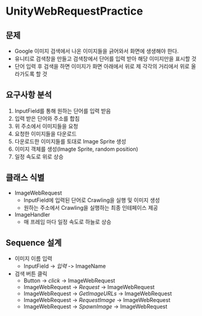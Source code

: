 # UnityWebRequestPractice

## 문제

- Google 이미지 검색에서 나온 이미지들을 긁어와서 화면에 생생해야 한다.
- 유니티로 검색창을 만들고 검색창에서 단어를 입력 받아 해당 이미지만을 표시할 것
- 단어 입력 후 검색을 하면 이미지가 화면 아래에서 위로 제 각각의 거리에서 위로 올라가도록 할 것

## 요구사항 분석
1. InputField를 통해 원하는 단어를 입력 받음
2. 입력 받은 단어와 주소를 합침
3. 위 주소에서 이미지들을 요청
4. 요청한 이미지들을 다운로드
5. 다운로드한 이미지들를 토대로 Image Sprite 생성
6. 이미지 객체를 생성(Imagte Sprite, random position) 
7. 일정 속도로 위로 상승

## 클래스 식별
- ImageWebRequest
   - InputField에 입력된 단어로 Crawling을 실행 및 이미지 생성
   - 원하는 주소에서 Crawling을 실행하는 최종 인테페이스 제공
- ImageHandler
   - 매 프레임 마다 일정 속도로 하늘로 상승

## Sequence 설계
- 이미지 이름 입력
   - InputField -> *입력* -> ImageName
- 검색 버튼 클릭
   - Button -> *click* -> ImageWebRequest
   - ImageWebRequest -> *Request* -> ImageWebRequest
   - ImageWebRequest -> *GetImageURLs* -> ImageWebRequest
   - ImageWebRequest -> *RequestImage* -> ImageWebRequest
   - ImageWebRequest -> *SpawnImage* -> ImageWebRequest
